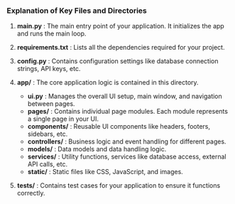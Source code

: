 ### Explanation of Key Files and Directories

1. **main.py** : The main entry point of your application. It initializes the app and runs the main loop.
2. **requirements.txt** : Lists all the dependencies required for your project.
3. **config.py** : Contains configuration settings like database connection strings, API keys, etc.
4. **app/** : The core application logic is contained in this directory.

   * **ui.py** : Manages the overall UI setup, main window, and navigation between pages.
   * **pages/** : Contains individual page modules. Each module represents a single page in your UI.
   * **components/** : Reusable UI components like headers, footers, sidebars, etc.
   * **controllers/** : Business logic and event handling for different pages.
   * **models/** : Data models and data handling logic.
   * **services/** : Utility functions, services like database access, external API calls, etc.
   * **static/** : Static files like CSS, JavaScript, and images.
5. **tests/** : Contains test cases for your application to ensure it functions correctly.
